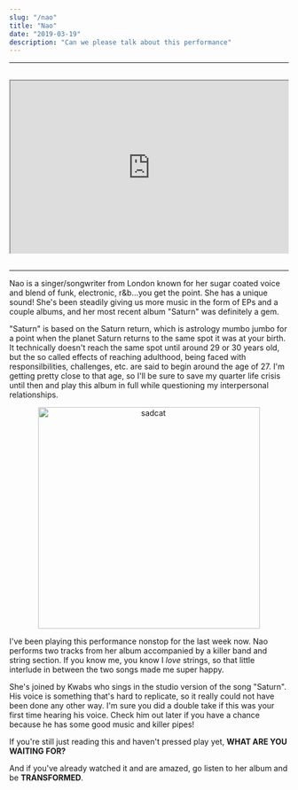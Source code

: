 ```yaml
---
slug: "/nao"
title: "Nao"
date: "2019-03-19"
description: "Can we please talk about this performance"
---
```

---


<div style="margin: 30px 0 ; position: relative; padding-bottom: 56.25%; padding-top: 30px; height: 0; overflow: hidden;">
    <iframe width="420" height="315" style="position: absolute; top: 0; left: 0; width: 100%; height: 100%;" src="https://www.youtube.com/embed/jZPnjTPxNDw" frameborder="1" allowfullscreen></iframe>
</div>


---

Nao is a singer/songwriter from London known for her sugar coated voice and blend of funk, electronic, r&b...you get the point. She has a unique sound! She's been steadily giving us more music in the form of EPs and a couple albums, and her most recent album "Saturn" was definitely a gem.

"Saturn" is based on the Saturn return, which is astrology mumbo jumbo for a point when the planet Saturn returns to the same spot it was at your birth. It technically doesn't reach the same spot until around 29 or 30 years old, but the so called effects of reaching adulthood, being faced with responsilbilities, challenges, etc. are said to begin around the age of 27. I'm getting pretty close to that age, so I'll be sure to save my quarter life crisis until then and play this album in full while questioning my interpersonal relationships. 

<div style="text-align: center;" >
    <img style="width: 400px;" src="https://i.imgur.com/nr9KSJS.jpg" alt="sadcat" />
</div>

I've been playing this performance nonstop for the last week now. Nao performs two tracks from her album accompanied by a killer band and string section. If you know me, you know I _love_ strings, so that little interlude in between the two songs made me super happy.


She's joined by Kwabs who sings in the studio version of the song "Saturn". His voice is something that's hard to replicate, so it really could not have been done any other way. I'm sure you did a double take if this was your first time hearing his voice. Check him out later if you have a chance because he has some good music and killer pipes!


If you're still just reading this and haven't pressed play yet, __WHAT ARE YOU WAITING FOR?__

And if you've already watched it and are amazed, go listen to her album and be __TRANSFORMED__.